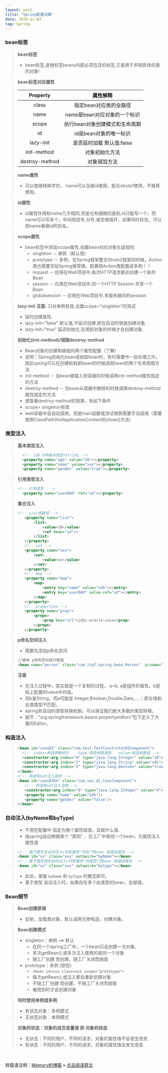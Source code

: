 ```yaml
---
layout: post
title: "Spring配置详解"
date: 2019-11-03
tag: Spring
---
```

### bean标签

> **bean标签**
> * bean标签,是根标签beans内部必须包含的标签,它是用于声明具体的类的对象! 

> **bean标签对应属性**

> |    Property    |            属性解释            |
> | :------------: | :----------------------------: |
> |     class      |     指定bean对应类的全路径     |
> |      name      |  name是bean对应对象的一个标识  |
> |     scope      | 执行bean对象创建模式和生命周期 |
> |       id       |     id是bean对象的唯一标识     |
> |   lazy-init    |   是否延时加载 默认值:false    |
> |  init-method   |         对象初始化方法         |
> | destroy-method |          对象销毁方法          |

> **name属性**
> * 可以使用特殊字符， name可以当做id使用，配合struts1使用，不推荐使用。

> **id属性**
> * id属性作用和name几乎相同,但是也有细微的差别,id只能写一个，而name可以写多个，中间用逗号,分号,或空格隔开，如果同时存在，可以把name看做id的别名。

> **scope属性**
> * bean标签中添加scope属性,设置bean对应对象生成规则.
>   - singleton			-- 单例（默认值）
>   - prototype			-- 多例，在Spring框架整合Struts2框架的时候，Action类也需要交给Spring做管理，配置把Action类配置成多例！！
>   -  request			-- 应用在Web项目中,每次HTTP请求都会创建一个新的Bean
>   - session			-- 应用在Web项目中,同一个HTTP Session 共享一个Bean
>   - globalsession		-- 应用在Web项目中,多服务器间的session

> **lazy-init**
> **注意:** 只对单例有效,设置scope="singleton"时测试
> * 延时创建属性.
> * lazy-init="false" 默认值,不延迟创建,即在启动时候就创建对象.
> * lazy-init="true" 延迟初始化,在用到对象的时候才会创建对象.

> **初始化(init-method)/销毁destroy-method**
> * Bean对象的创建和销毁的两个属性配置（了解）
> * 说明：Spring初始化bean或销毁bean时，有时需要作一些处理工作，因此spring可以在创建和拆卸bean的时候调用bean的两个生命周期方法
> * init-method		-- 当bean被载入到容器的时候调用init-method属性指定的方法
> * destroy-method	-- 当bean从容器中删除的时候调用destroy-method属性指定的方法
> * 想查看destroy-method的效果，有如下条件
> * scope= singleton有效
> * web容器中会自动调用，但是main函数或测试用例需要手动调用（需要使用ClassPathXmlApplicationContext的close()方法）

### 类型注入

> **基本类型注入**

>```xml
>   <!-- jdk 8种基本类型+String -->
>   <property name="age" value="18"></property>
>   <property name="name" value="xxx"></property>
>   <property name="gender" value="true"></property>
>```

> **引用类型注入**

>```xml
> <!-- 引用类型  -->
>   <property name="userDAO" ref="ud"></property>
>```

> **集合注入**
> ```xml
> <!-- List或数组 -->
>    <property name="list">
>        <list>
>            <value>18</value>
>            <ref bean="ud"/>
>        </list>
>    </property>
>    <!-- set -->
>    <property name="xxx">
>        <set>
>            <value>xx</value>
>        </set>
>    </property>
>    <!-- map -->
>    <property name="map">
>        <map>
>            <entry key="name" value="sdh"></entry>
>            <entry key="userDAO" value-ref="ud"></entry>
>        </map>
>    </property>
>    <!-- properties -->
>    <property name="prop">
>        <props>
>            <prop key="url">jdbc:oracle:xxxx</prop>
>        </props>
>    </property>
>```

> **p命名空间注入**
> * 需要先添加p命名空间
> ```xml
> //使用 p命称空间进行赋值
> <bean name="person" class="com.itqf.spring.bean.Person"  p:name="人名" p:age="11" p:car-ref="car">
>```

> **注意**
> * 在注入过程中，其实就是一个复制的过程， a=b, a是组件的属性，b是如上配置的value中的值。
> *  则b是String，而a可能是 Integer,Boolean,Double,Date,....；即左值和右值类型不匹配。
> * spring有自动的类型转换机制，可以保证我们绝大多数的类型转换。
> * 细节：“org.springframework.beans.propertyeidtors”包下定义了大量的Editor。

### 构造注入

>```xml
><bean id="consDI" class="com.test.TestConstrutorDIComponent">
>	<!-- index=构造参数索引    type:构造参数类型   value=构造参数值 -->
> 	<constructor-arg index="0" type="java.lang.Integer" value="18"></constructor-arg>
> 	<constructor-arg index="1" type="java.lang.String" value="sdh"></constructor-arg>
> 	<constructor-arg index="2" type="java.lang.Boolean" value="true"></constructor-arg>
></bean>
><!-- 构造和set注入混用 -->
><bean id="consDI04" class="com.xxx.di.ConsComponent">
>    <!-- 构造和set注入混用 -->
>    <constructor-arg index="0" type="java.lang.Integer" value="4"></constructor-arg>
>    <property name="name" value="sdh"/>
>    <property name="gender" value="false"/>
></bean>
>```

### 自动注入(byName和byType)

> * 不用在配置中 指定为哪个属性赋值，及赋什么值.
> * 由spring自动根据某个 "原则" ，在工厂中查找一个bean，为属性注入属性值

> ```xml
> <!-- 基于属性名自动注入=将和属性"同名"的bean 赋值给属性 -->
> <bean id="xx" class="xxx" autowire="byName"></bean>
> <!-- 基于属性类型自动注入=将和属性"同类型"的bean 赋值给属性 -->
> <bean id="xx" class="xxx" autowire="bytype"></bean>
> ```

> * 此处，掌握 `byName` 和 `byType` 的概念即可。
> * 基于类型 自动注入时，如果存在多个此类型的bean，会报错。

### Bean细节

> **Bean创建原理**
> * 反射，加载类对象，默认调用无参构造，创建对象。

> **Bean创建模式**
> * singleton：单例 ==> 默认
>   - 在同一个spring工厂中，一个bean只会创建一次对象。
>   - 多次getBean(),或多次注入使用的是同一个对象
>   - 随工厂创建 而创建，随工厂关闭而销毁
> * prototype：多例 (原型)
>   - `<bean id=xxx class=xxx scope="prototype">`
>   - 每次getBean(),或注入都会重新创建对象
>   - 不随工厂创建 而创建，不随工厂关闭而销毁
>   - 被用到时才会创建对象

> **何时使用单例或多例**
> * 有状态对象：多例模式
> * 无状态对象：单例模式

> **对象的状态：对象的成员变量值 即 对象的状态**
> * 无状态：不同的用户，不同的请求，对象的属性值不会发生改变
> * 有状态：不同的用户，不同的请求，对象的属性值会发生改变

<br>
    
转载请注明：[Memory的博客](https://www.shendonghai.com) » [点击阅读原文]() 